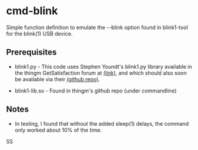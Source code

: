 cmd-blink
=========

Simple function definition to emulate the --blink option found in blink1-tool
for the blink(1) USB device.

Prerequisites
-------------

- blink1.py - This code uses Stephen Youndt's blink1.py library available in the 
thingm GetSatisfaction forum at 
[(link)](https://getsatisfaction.com/thingm/topics/more_comprehensive_python_support), 
and which should also soon be available via their 
[(github repo)](https://github.com/todbot/blink1).

- blink1-lib.so - Found in thingm's github repo (under commandline)

Notes
-----

- In testing, I found that without the added sleep(1) delays, the command
only worked about 10% of the time.

SS
  


